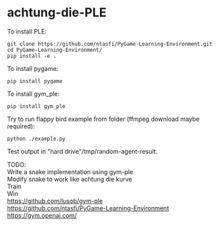 # achtung-die-PLE

To install PLE:
```
git clone https://github.com/ntasfi/PyGame-Learning-Environment.git
cd PyGame-Learning-Environment/
pip install -e .
```
To install pygame:
```
pip install pygame
```

To install gym_ple:
```
pip install gym_ple
```
Try to run flappy bird example from folder (ffmpeg download maybe required):
```
python ./example.py
```
Test output in "hard drive"/tmp/random-agent-result.  

TODO:  
Write a snake implementation using gym-ple  
Modify snake to work like achtung die kurve  
Train  
Win  
https://github.com/lusob/gym-ple  
https://github.com/ntasfi/PyGame-Learning-Environment  
https://gym.openai.com/  
